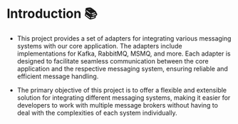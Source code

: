 # Introduction 📚
- This project provides a set of adapters for integrating various messaging systems with our core application. The adapters include implementations for Kafka, RabbitMQ, MSMQ, and more. Each adapter is designed to facilitate seamless communication between the core application and the respective messaging system, ensuring reliable and efficient message handling.

- The primary objective of this project is to offer a flexible and extensible solution for integrating different messaging systems, making it easier for developers to work with multiple message brokers without having to deal with the complexities of each system individually.
